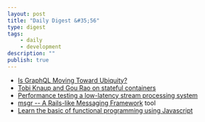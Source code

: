 ```yaml
---
layout: post
title: "Daily Digest &#35;56"
type: digest
tags: 
    - daily
    - development
description: ""
publish: true
---
```


- [Is GraphQL Moving Toward Ubiquity?](https://nordicapis.com/is-graphql-moving-toward-ubiquity/)
- [Tobi Knaup and Gou Rao on stateful containers](https://www.oreilly.com/ideas/tobi-knaup-and-gou-rao-on-stateful-containers)
- [Performance testing a low-latency stream processing system](https://blog.wallaroolabs.com/2018/03/performance-testing-a-low-latency-stream-processing-system/)
- [msgr -- A Rails-like Messaging Framework](https://github.com/jgraichen/msgr) <span class="label">tool</span>
- [Learn the basic of functional programming using Javascript](https://mostly-adequate.gitbooks.io/mostly-adequate-guide/)